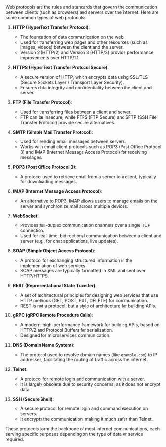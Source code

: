 Web protocols are the rules and standards that govern the communication between clients (such as browsers) and servers over the internet. Here are some common types of web protocols:

1. **HTTP (HyperText Transfer Protocol)**:
   - The foundation of data communication on the web.
   - Used for transferring web pages and other resources (such as images, videos) between the client and the server.
   - Version 2 (HTTP/2) and Version 3 (HTTP/3) provide performance improvements over HTTP/1.1.

2. **HTTPS (HyperText Transfer Protocol Secure)**:
   - A secure version of HTTP, which encrypts data using SSL/TLS (Secure Sockets Layer / Transport Layer Security).
   - Ensures data integrity and confidentiality between the client and server.

3. **FTP (File Transfer Protocol)**:
   - Used for transferring files between a client and server.
   - FTP can be insecure, while FTPS (FTP Secure) and SFTP (SSH File Transfer Protocol) provide secure alternatives.

4. **SMTP (Simple Mail Transfer Protocol)**:
   - Used for sending email messages between servers.
   - Works with email client protocols such as POP3 (Post Office Protocol 3) and IMAP (Internet Message Access Protocol) for receiving messages.

5. **POP3 (Post Office Protocol 3)**:
   - A protocol used to retrieve email from a server to a client, typically for downloading messages.

6. **IMAP (Internet Message Access Protocol)**:
   - An alternative to POP3, IMAP allows users to manage emails on the server and synchronize mail across multiple devices.

7. **WebSocket**:
   - Provides full-duplex communication channels over a single TCP connection.
   - Used for real-time, bidirectional communication between a client and server (e.g., for chat applications, live updates).

8. **SOAP (Simple Object Access Protocol)**:
   - A protocol for exchanging structured information in the implementation of web services.
   - SOAP messages are typically formatted in XML and sent over HTTP/HTTPS.

9. **REST (Representational State Transfer)**:
   - A set of architectural principles for designing web services that use HTTP methods (GET, POST, PUT, DELETE) for communication.
   - REST is not a protocol, but a style of architecture for building APIs.

10. **gRPC (gRPC Remote Procedure Calls)**:
    - A modern, high-performance framework for building APIs, based on HTTP/2 and Protocol Buffers for serialization.
    - Designed for microservices communication.

11. **DNS (Domain Name System)**:
    - The protocol used to resolve domain names (like `example.com`) to IP addresses, facilitating the routing of traffic across the internet.

12. **Telnet**:
    - A protocol for remote login and communication with a server.
    - It is largely obsolete due to security concerns, as it does not encrypt data.

13. **SSH (Secure Shell)**:
    - A secure protocol for remote login and command execution on servers.
    - It encrypts the communication, making it much safer than Telnet.

These protocols form the backbone of most internet communications, each serving specific purposes depending on the type of data or service required.
